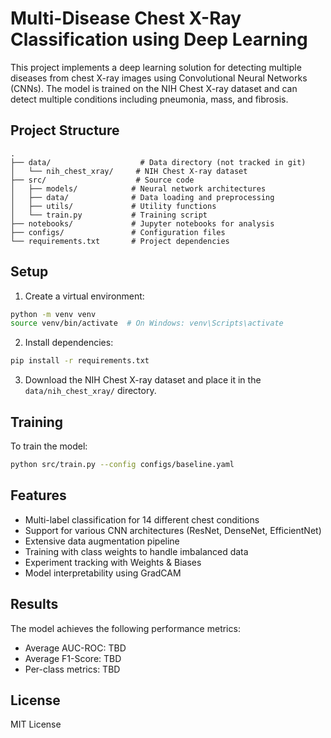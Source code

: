 # Multi-Disease Chest X-Ray Classification using Deep Learning

This project implements a deep learning solution for detecting multiple diseases from chest X-ray images using Convolutional Neural Networks (CNNs). The model is trained on the NIH Chest X-ray dataset and can detect multiple conditions including pneumonia, mass, and fibrosis.

## Project Structure
```
.
├── data/                    # Data directory (not tracked in git)
│   └── nih_chest_xray/     # NIH Chest X-ray dataset
├── src/                    # Source code
│   ├── models/            # Neural network architectures
│   ├── data/              # Data loading and preprocessing
│   ├── utils/             # Utility functions
│   └── train.py           # Training script
├── notebooks/             # Jupyter notebooks for analysis
├── configs/               # Configuration files
└── requirements.txt       # Project dependencies
```

## Setup

1. Create a virtual environment:
```bash
python -m venv venv
source venv/bin/activate  # On Windows: venv\Scripts\activate
```

2. Install dependencies:
```bash
pip install -r requirements.txt
```

3. Download the NIH Chest X-ray dataset and place it in the `data/nih_chest_xray/` directory.

## Training

To train the model:
```bash
python src/train.py --config configs/baseline.yaml
```

## Features

- Multi-label classification for 14 different chest conditions
- Support for various CNN architectures (ResNet, DenseNet, EfficientNet)
- Extensive data augmentation pipeline
- Training with class weights to handle imbalanced data
- Experiment tracking with Weights & Biases
- Model interpretability using GradCAM

## Results

The model achieves the following performance metrics:
- Average AUC-ROC: TBD
- Average F1-Score: TBD
- Per-class metrics: TBD

## License

MIT License 